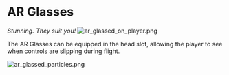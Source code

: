 # AR Glasses
_Stunning. They suit you!_
![ar_glassed_on_player.png](ar_glassed_on_player.png)

The AR Glasses can be equipped in the head slot, allowing the player to see when controls are slipping during flight.

![ar_glassed_particles.png](ar_glassed_particles.png)